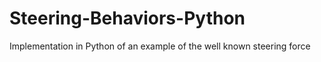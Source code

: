 # Steering-Behaviors-Python
Implementation in Python of an example of the well known steering force
